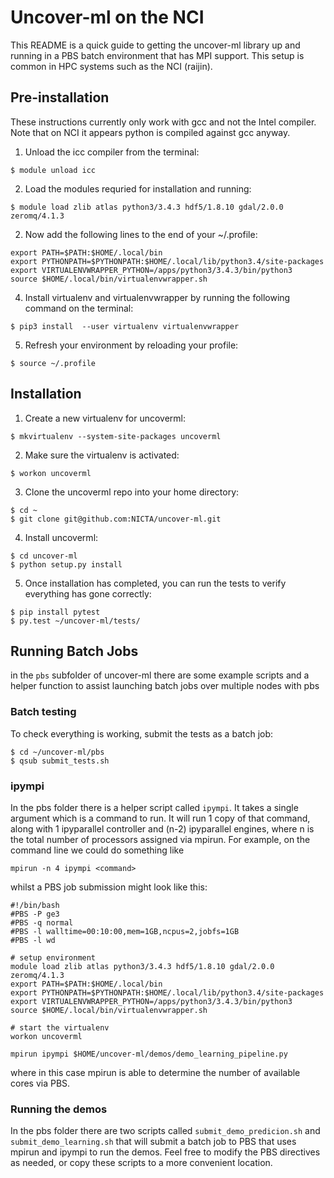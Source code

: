 # Uncover-ml on the NCI

This README is a quick guide to getting the uncover-ml library up and running
in a PBS batch environment that has MPI support. This setup is common in
HPC systems such as the NCI (raijin).

## Pre-installation

These instructions currently only work with gcc and not the Intel compiler.
Note that on NCI it appears python is compiled against gcc anyway.

1. Unload the icc compiler from the terminal:
```
$ module unload icc
```
2. Load the modules requried for installation and running:
```
$ module load zlib atlas python3/3.4.3 hdf5/1.8.10 gdal/2.0.0 zeromq/4.1.3
```

2. Now add the following lines to the end of your ~/.profile:
```
export PATH=$PATH:$HOME/.local/bin
export PYTHONPATH=$PYTHONPATH:$HOME/.local/lib/python3.4/site-packages
export VIRTUALENVWRAPPER_PYTHON=/apps/python3/3.4.3/bin/python3                 
source $HOME/.local/bin/virtualenvwrapper.sh 
```

4. Install virtualenv and virtualenvwrapper by running the following command
on the terminal:
```
$ pip3 install  --user virtualenv virtualenvwrapper
```

5. Refresh your environment by reloading your profile:
```
$ source ~/.profile
```

## Installation

1. Create a new virtualenv for uncoverml:
```
$ mkvirtualenv --system-site-packages uncoverml
```

2. Make sure the virtualenv is activated:
```
$ workon uncoverml
```

3. Clone the uncoverml repo into your home directory:
```
$ cd ~
$ git clone git@github.com:NICTA/uncover-ml.git
```

4. Install uncoverml:
```
$ cd uncover-ml
$ python setup.py install
```

5. Once installation has completed, you can run the tests to verify everything
has gone correctly:
```
$ pip install pytest
$ py.test ~/uncover-ml/tests/
```

## Running Batch Jobs

in the `pbs` subfolder of uncover-ml there are some example scripts and a
helper function to assist launching batch jobs over multiple nodes with pbs

### Batch testing

To check everything is working, submit the tests as a batch job:
```
$ cd ~/uncover-ml/pbs
$ qsub submit_tests.sh
```

### ipympi

In the pbs folder there is a helper script called `ipympi`. It takes a single
argument which is a command to run. It will run 1 copy of that command,
along with 1 ipyparallel controller and (n-2) ipyparallel engines, where
n is the total number of processors assigned via mpirun. For example,
on the command line we could do something like
```
mpirun -n 4 ipympi <command>
```

whilst a PBS job submission might look like this:
```
#!/bin/bash
#PBS -P ge3
#PBS -q normal
#PBS -l walltime=00:10:00,mem=1GB,ncpus=2,jobfs=1GB
#PBS -l wd

# setup environment
module load zlib atlas python3/3.4.3 hdf5/1.8.10 gdal/2.0.0 zeromq/4.1.3
export PATH=$PATH:$HOME/.local/bin
export PYTHONPATH=$PYTHONPATH:$HOME/.local/lib/python3.4/site-packages
export VIRTUALENVWRAPPER_PYTHON=/apps/python3/3.4.3/bin/python3                 
source $HOME/.local/bin/virtualenvwrapper.sh 

# start the virtualenv
workon uncoverml

mpirun ipympi $HOME/uncover-ml/demos/demo_learning_pipeline.py
```
where in this case mpirun is able to determine the number of available
cores via PBS.

### Running the demos
In the pbs folder there are two scripts called  `submit_demo_predicion.sh`
and `submit_demo_learning.sh` that will submit a batch job to PBS that uses
mpirun and ipympi to run the demos. Feel free to modify the PBS directives
as needed, or copy these scripts to a more convenient location.






